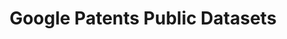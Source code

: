 ---
layout: default
api_or_bulk_downloads: API, Bulk export
bigquery: https://console.cloud.google.com/bigquery?p=patents-public-data&d=patents&page=dataset
citation: “Google Patents Public Data” by IFI CLAIMS Patent Services and Google, used
  under CC BY 4.0
code: 'patent analysis sample code: https://github.com/google/patents-public-data,
  source code not accessible'
contributors: Google Patents
cost: None
description: Worldwide (100+ countries) bibliographic and USPTO full-text, available
  via BigQuery. Provided by IFI CLAIMS Patent Services, a worldwide bibliographic
  and US full-text dataset of patent publications. Updated quarterly.
documentation: https://cloud.google.com/blog/topics/public-datasets/google-patents-public-datasets-connecting-public-paid-and-private-patent-data
last_edit: 04/05/2022, 12:52:30
location: https://console.cloud.google.com/marketplace/details/google_patents_public_datasets/google-patents-public-data
maintained_by: Google Patents https://patents.google.com/
record_creation_timestamp: 12/6/2020 17:20:46
schema_fields:
- priority_date
- locarno
- fterm
- filing_date
- family_id
- examiner
- abstract_localized
- inventor
- assignee
- pct_number
- priority_claim
- kind_code
- description_localized
- art_unit
- spif_application_number
- claims_localized_html
- application_number_formatted
- fi
- publication_number
- description_localized_html
- grant_date
- country_code
- inventor_harmonized
- parent
- child
- application_kind
- title_localized
- publication_date
- cpc
- application_number
- citation
- entity_status
- spif_publication_number
- uspc
- assignee_harmonized
- claims_localized
- ipc
shortname: google_patents_public
superseded_by: Fri, 25 Feb 2022 23:34:33 GMT
tags:
- Google Patents
terms_of_use: CC BY 4.0, requires subscription to query API
timeframe: 1834-present (quarterly)
title: Google Patents Public Datasets
uuid: d24e8a7e-7d27-4280-9d85-c6598a1b9b8e
versioning: Yes, quarterly
---